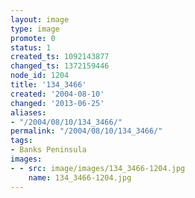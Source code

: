```yaml
---
layout: image
type: image
promote: 0
status: 1
created_ts: 1092143877
changed_ts: 1372159446
node_id: 1204
title: '134_3466'
created: '2004-08-10'
changed: '2013-06-25'
aliases:
- "/2004/08/10/134_3466/"
permalink: "/2004/08/10/134_3466/"
tags:
- Banks Peninsula
images:
- - src: image/images/134_3466-1204.jpg
    name: 134_3466-1204.jpg
---
```


